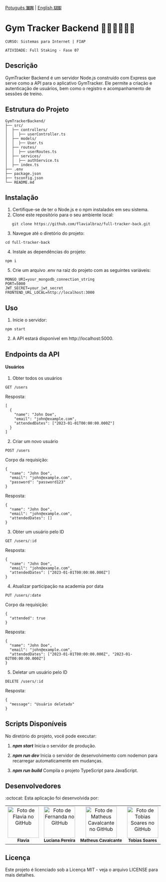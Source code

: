 <a href="" target="_blank">Potuguês **🇧🇷**</a> | <a href="./README_en.md" target="_blank">English **🇺🇸**</a>

# Gym Tracker Backend 🏋🏻‍♀️​🏋🏻‍♂️​

`CURSO: Sistemas para Internet | FIAP`

`ATIVIDADE: Full Staking - Fase 07`

## Descrição
GymTracker Backend é um servidor Node.js construído com Express que serve como a API para o aplicativo GymTracker. Ele permite a criação e autenticação de usuários, bem como o registro e acompanhamento de sessões de treino.

## Estrutura do Projeto
```
GymTrackerBackend/
├── src/
│  ├── controllers/
│  │  ├── userController.ts
│  ├── models/
│  │  ├── User.ts
│  ├── routes/
│  │  ├── userRoutes.ts
│  ├── services/
│  │  ├── authService.ts
│  ├── index.ts
├── .env
├── package.json
├── tsconfig.json
└── README.md
```


## Instalação

1. Certifique-se de ter o Node.js e o npm instalados em seu sistema.
2. Clone este repositório para o seu ambiente local:
```
   git clone https://github.com/flavialbraz/full-tracker-back.git
```
3. Navegue até o diretório do projeto:
```
cd full-tracker-back
```
4. Instale as dependências do projeto:
```
npm i
```
5. Crie um arquivo .env na raiz do projeto com as seguintes variáveis:
```
MONGO_URI=your_mongodb_connection_string
PORT=5000
JWT_SECRET=your_jwt_secret
FRONTEND_URL_LOCAL=http://localhost:3000
```

## Uso
1. Inicie o servidor:
```
npm start
```
2. A API estará disponível em http://localhost:5000.

## Endpoints da API

#### Usuários
1. Obter todos os usuários
```
GET /users
```
Resposta:
```
[
  {
    "name": "John Doe",
    "email": "john@example.com",
    "attendedDates": ["2023-01-01T00:00:00.000Z"]
  }
]
```

2. Criar um novo usuário
```
POST /users
```
Corpo da requisição:
```
{
  "name": "John Doe",
  "email": "john@example.com",
  "password": "password123"
}
```
Resposta:

```
{
  "name": "John Doe",
  "email": "john@example.com",
  "attendedDates": []
}
```

3. Obter um usuário pelo ID
```
GET /users/:id
```
Resposta:
```
{
  "name": "John Doe",
  "email": "john@example.com",
  "attendedDates": ["2023-01-01T00:00:00.000Z"]
}
``` 
4. Atualizar participação na academia por data
```
PUT /users/:date
```
Corpo da requisição:
```
{
  "attended": true
}
```
Resposta:
```
{
  "name": "John Doe",
  "email": "john@example.com",
  "attendedDates": ["2023-01-01T00:00:00.000Z", "2023-01-02T00:00:00.000Z"]
}
```
5. Deletar um usuário pelo ID
```
DELETE /users/:id
```
Resposta:

```
{
  "message": "Usuário deletado"
}
```
## Scripts Disponíveis
No diretório do projeto, você pode executar:

1. _**npm start**_ 
Inicia o servidor de produção.

2. _**npm run dev**_ 
Inicia o servidor de desenvolvimento com nodemon para recarregar automaticamente em mudanças.

3. _**npm run build**_
Compila o projeto TypeScript para JavaScript.

## Desenvolvedores
:octocat:
Esta aplicação foi desenvolvida por:

<table align="center">
  <tr>
    <td align="center">
      <a href="https://github.com/flavialbraz" target="_blank">
        <img src="https://avatars.githubusercontent.com/u/78583429?v=4" width="100px;" alt="Foto de Flavia no GitHub"/><br>
        <sub>
          <b>Flavia </b>
        </sub>
      </a>
    </td>
     <td align="center">
      <a href="https://github.com/luciana-pereira" target="_blank">
        <img src="https://avatars.githubusercontent.com/u/37550557?v=4" width="100px;" alt="Foto de Fernanda no GitHub"/><br>
        <sub>
          <b>Luciana Pereira</b>
        </sub>
      </a>
    </td>
    <td align="center">
      <a href="https://github.com/matheus-poro" target="_blank">
        <img src="https://avatars.githubusercontent.com/u/111644802?v=4" width="100px;" alt="Foto de Matheus Cavalcante no GitHub"/><br>
        <sub>
          <b>Matheus Cavalcante</b>
        </sub>
      </a>
    </td>
    <td align="center">
      <a href="https://github.com/TobiasGustavo" target="_blank">
        <img src="https://avatars.githubusercontent.com/u/88210620?v=4" width="100px;" alt="Foto de Tobias Soares no GitHub"/><br>
        <sub>
          <b>Tobias Soares</b>
        </sub>
      </a>
    </td>
  </tr>
</table>

## Licença
Este projeto é licenciado sob a Licença MIT - veja o arquivo LICENSE para mais detalhes.
